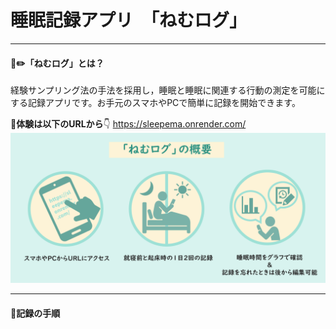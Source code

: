 # 睡眠記録アプリ　「ねむログ」
---
#### **📒✏️「ねむログ」とは？**
経験サンプリング法の手法を採用し，睡眠と睡眠に関連する行動の測定を可能にする記録アプリです。お手元のスマホやPCで簡単に記録を開始できます。


📱**体験は以下のURLから**👇
https://sleepema.onrender.com/
![「ねむログ」の概要](./image/nemulog-overview.png)




---
#### **📝記録の手順**
